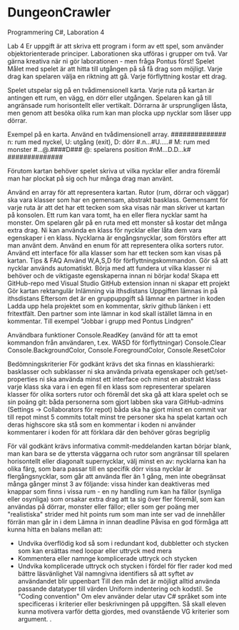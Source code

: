 # DungeonCrawler
Programmering C#, Laboration 4

Lab 4
Er uppgift är att skriva ett program i form av ett spel, som använder objektorienterade principer.
Laborationen ska utföras i grupper om två.
Var gärna kreativa när ni gör laborationen - men fråga Pontus först!
Spelet
Målet med spelet är att hitta till utgången på så få drag som möjligt. Varje drag kan spelaren välja en riktning att gå. Varje förflyttning kostar ett drag.

Spelet utspelar sig på en tvådimensionell karta. Varje ruta på kartan är antingen ett rum, en vägg, en dörr eller utgången. Spelaren kan gå till angränsade rum horisontellt eller vertikalt. Dörrarna är ursprungligen låsta, men genom att besöka olika rum kan man plocka upp nycklar som låser upp dörrar.

Exempel på en karta. Använd en tvådimensionell array.
##############   n: rum med nyckel,  U: utgång (exit),  D: dörr
#.n...#U.....#   M: rum med monster
#...@.####D###   @: spelarens position
#nM...D.D...k#
##############

Förutom kartan behöver spelet skriva ut vilka nycklar eller andra föremål man har plockat på sig och hur många drag man använt.

Använd en array för att representera kartan.
Rutor (rum, dörrar och väggar) ska vara klasser som har en gemensam, abstrakt basklass. Gemensamt för varje ruta är att det har ett tecken som ska visas när man skriver ut kartan på konsolen.
Ett rum kan vara tomt, ha en eller flera nycklar samt ha monster. Om spelaren går på en ruta med ett monster så kostar det många extra drag. Ni kan använda en klass för nycklar eller låta dem vara egenskaper i en klass. Nycklarna är engångsnycklar, som förstörs efter att man använt dem.
Använd en enum för att representera olika sorters rutor.
Använd ett interface för alla klasser som har ett tecken som kan visas på kartan.
Tips & FAQ
Använd W,A,S,D för förflyttningskommandon. Gör så att nycklar används automatiskt.
Börja med att fundera ut vilka klasser ni behöver och de viktigaste egenskaperna innan ni börjar koda!
Skapa ett GitHub-repo med Visual Studio GitHub extension innan ni skapar ett projekt
Gör kartan rektangulär
Inlämning via ithsdistans
Uppgiften lämnas in på ithsdistans
Eftersom det är en gruppuppgift så lämnar en partner in koden
Ladda upp hela projektet som en kommentar, skriv github länken i ett fritextfält. 
Den partner som inte lämnar in kod skall istället lämna in en kommentar. Till exempel
“Jobbar i grupp med Pontus Lindgren”

Användbara funktioner
Console.ReadKey  (använd för att ta emot kommandon från användaren, t.ex. WASD för förflyttningar)
Console.Clear
Console.BackgroundColor, Console.ForegroundColor, Console.ResetColor 

Bedömningskriterier
För godkänt krävs
det ska finnas en klasshierarki: basklasser och subklasser
ni ska använda privata egenskaper och get/set-properties
ni ska använda minst ett interface och minst en abstrakt klass
varje klass ska vara i en egen fil
en klass som representerar spelaren
klasser för olika sorters rutor och föremål
det ska gå att klara spelet och se sin poäng
git:
båda personerna som gjort labben ska vara GitHub-admins (Settings → Collaborators för repot)
båda ska ha gjort minst en commit var till repot
minst 5 commits totalt
minst tre personer ska ha spelat kartan och deras highscore ska stå som en kommentar i koden
ni använder kommentarer i koden för att förklara där den behöver göras begriplig

För väl godkänt krävs
informativa commit-meddelanden
kartan börjar blank, man kan bara se de yttersta väggarna och rutor som angränsar till spelaren horisontellt eller diagonalt
supernycklar, välj minst en av:
nycklarna kan ha olika färg, som bara passar till en specifik dörr
vissa nycklar är flergångsnycklar, som går att använda fler än 1 gång, men inte obegränsat många gånger
minst 3 av följande:
vissa hinder kan deaktiveras med knappar som finns i vissa rum - en ny handling
rum kan ha fällor (synliga eller osynliga) som orsakar extra drag att ta sig över
fler föremål, som kan användas på dörrar, monster eller fällor; eller som ger poäng
mer "realistiska" strider med hit points
rum som man inte ser vad de innehåller förrän man går in i dem
Lämna in innan deadline
Påvisa en god förmåga att kunna hitta en balans mellan att:
 - Undvika överflödig kod så som i redundant kod, dubbletter och stycken som kan ersättas med loopar eller uttryck med mera
 - Kommentera eller namnge komplicerade uttryck och stycken
 - Undvika komplicerade uttryck och stycken i fördel för fler rader kod med bättre läsvänlighet
Väl namngivna identifiers så att syftet av användandet blir uppenbart
Till den mån det är möjligt alltid använda passande datatyper till värden
Uniform indentering och kodstil. Se "Coding convention"
Om elev använder delar utav C# språket som inte specificeras i kriterier eller beskrivningen på uppgiften. Så skall eleven kunna motivera varför detta gjordes, med ovanstående VG kriterier som argument.
.
